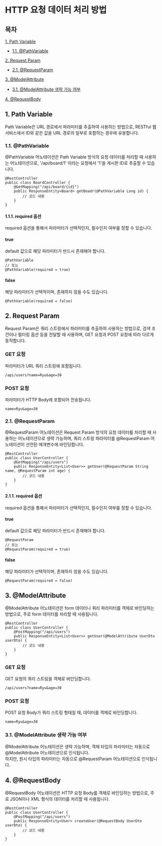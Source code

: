 # HTTP 요청 데이터 처리 방법

## 목차

[1. Path Variable](#1-path-variable)
- [1.1. @PathVariable](#11-pathvariable)

[2. Request Param](#2-request-param)
- [2.1. @RequestParam](#21-requestparam)

[3. @ModelAttribute](#3-modelattribute)
- [3.1. @ModelAttribute 생략 가능 여부](#31-modelattribute-생략-가능-여부)

[4. @RequestBody](#4-requestbody)

## 1. Path Variable

Path Variable은 URL 경로에서 파라미터를 추출하여 사용하는 방법으로, RESTful 웹 서비스에서 ID와 같은 값을 URL 경로의 일부로 포함하는 경우에 유용합니다.

### 1.1. @PathVariable

@PathVariable 어노테이션은 Path Variable 방식의 요청 데이터를 처리할 때 사용하는 어노테이션으로, '/api/board/1' 이라는 요청에서 '1'을 게시판 ID로 추출할 수 있습니다. 

```
@RestController
public class BoardController {
    @GetMapping("/api/board/{id}")
    public ResponseEntity<Board> getBoadr(@PathVariable Long id) {
        // 코드 내용
    }
}
```

#### 1.1.1. required 옵션

required 옵션을 통해서 파라미터가 선택적인지, 필수인지 여부를 정할 수 있습니다.

#### true

default 값으로 해당 파라미터가 반드시 존재해야 합니다.

```
@PathVariable
// 또는
@PathVariable(required = true)
```

#### false

해당 파라미터가 선택적이며, 존재하지 않을 수도 있습니다.

```
@PathVariable(required = false)
```

## 2. Request Param

Request Param은 쿼리 스트링에서 파라미터를 추출하여 사용하는 방법으로, 검색 조건이나 필터링 옵션 등을 전달할 때 사용하며, GET 요청과 POST 요청에 따라 다르게 동작합니다.

### GET 요청

파라미터가 URL 쿼리 스트링에 포함됩니다.

```
/api/users?name=Ryu&age=30
```

### POST 요청

파라미터가 HTTP Body에 포함되어 전송됩니다.

```
name=Ryu&age=30
```

### 2.1. @RequestParam

@RequestParam 어노테이션은 Request Param 방식의 요청 데이터를 처리할 때 사용하는 어노테이션으로 생략 가능하며, 쿼리 스트링 파라미터를 @RequestParam 어노테이션이 선언된 매개변수에 바인딩합니다.

```
@RestController
public class UserController {
    @GetMapping("/api/users")
    public ResponseEntity<List<User>> getUser(@RequestParam String name, @RequestParam int age) {
        // 코드 내용
    }
}
```

#### 2.1.1. required 옵션

required 옵션을 통해서 파라미터가 선택적인지, 필수인지 여부를 정할 수 있습니다.

#### true

default 값으로 해당 파라미터가 반드시 존재해야 합니다.

```
@RequestParam 
// 또는
@RequestParam(required = true)
```

#### false

해당 파라미터가 선택적이며, 존재하지 않을 수도 있습니다.

```
@RequestParam(required = false)
```

## 3. @ModelAttribute

@ModelAttribute 어노테이션은 form 데이터나 쿼리 파라미터를 객체로 바인딩하는 방법으로, 주로 form 데이터를 처리할 때 사용됩니다.

```
@RestController
public class UserController {
    @PostMapping("/api/users")
    public ResponseEntity<List<User>> getUser(@ModelAttribute UserDto userDto) {
        // 코드 내용
    }
}
```

### GET 요청

GET 요청의 쿼리 스트링을 객체로 바인딩합니다.

```
/api/users?name=Ryu&age=30
```

### POST 요청

POST 요청 Body가 쿼리 스트링 형태일 때, 데이터를 객체로 바인딩합니다.

```
name=Ryu&age=30
```

### 3.1. @ModelAttribute 생략 가능 여부

@ModelAttribute 어노테이션은 생략 가능하며, 객체 타입의 파라미터는 자동으로 @ModelAttribute 어노테이션으로 인식됩니다.<br>
하지만, 원시 타입의 파라미터는 자동으로 @RequestParam 어노테이션으로 인식됩니다.

## 4. @RequestBody

@RequestBody 어노테이션은 HTTP 요청 Body를 객체로 바인딩하는 방법으로, 주로 JSON이나 XML 형식의 데이터를 처리할 때 사용됩니다.

```
@RestController
public class UserController {
    @PostMapping("/api/users")
    public ResponseEntity<User> createUser(@RequestBody UserDto userDto) {
        // 코드 내용
    }
}
```